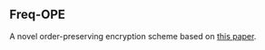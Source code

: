 ## Freq-OPE

A novel order-preserving encryption scheme based on [this paper](https://drive.google.com/file/d/1so_jRS9AGCLSB59gEl16hqq7uEn4hW4p/view?usp=sharing).